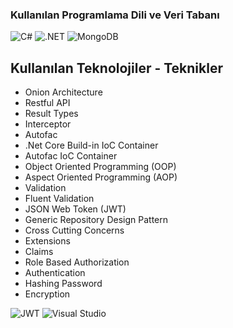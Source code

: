 ### Kullanılan Programlama Dili ve Veri Tabanı

![C#][csharp]
![.NET][dotnet]
![MongoDB][mongodb]


<!-- ## Contact

Your Name - [@twitter_handle](https://twitter.com/twitter_handle) - email@email_client.com

Project Link: [https://github.com/github_username/repo_name](https://github.com/github_username/repo_name)
-->

## Kullanılan Teknolojiler - Teknikler

<ul>
  <li> Onion Architecture </li>
  <li> Restful API </li>
  <li> Result Types </li>
  <li> Interceptor </li>
  <li> Autofac </li>
  <li> .Net Core Build-in IoC Container </li>
  <li> Autofac IoC Container </li>
  <li> Object Oriented Programming (OOP) </li>
  <li> Aspect Oriented Programming (AOP) </li>
  <li> Validation </li>
  <li> Fluent Validation </li>
  <li> JSON Web Token (JWT) </li>
  <li> Generic Repository Design Pattern </li>
  <li> Cross Cutting Concerns </li>
  <li> Extensions </li>
  <li> Claims </li>
  <li> Role Based Authorization </li>
  <li> Authentication </li>
  <li> Hashing Password </li>
  <li> Encryption </li>
</ul>

![JWT][jwt]
![Visual Studio][vs]
<!-- MARKDOWN LINKS & IMAGES -->
[csharp]:https://img.shields.io/badge/c%23-%23239120.svg?style=for-the-badge&logo=c-sharp&logoColor=white
[dotnet]:https://img.shields.io/badge/.NET-5C2D91?style=for-the-badge&logo=.net&logoColor=white
[mongodb]:https://img.shields.io/badge/MongoDB-%234ea94b.svg?style=for-the-badge&logo=mongodb&logoColor=white
[jwt]:https://img.shields.io/badge/JWT-black?style=for-the-badge&logo=JSON%20web%20tokens
[vs]:(https://img.shields.io/badge/Visual%20Studio-5C2D91.svg?style=for-the-badge&logo=visual-studio&logoColor=white)
